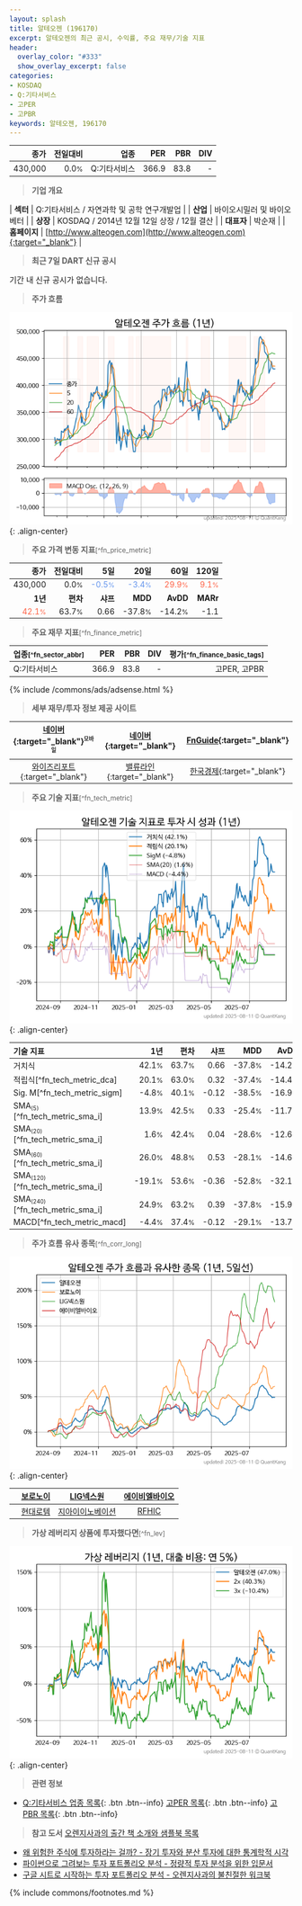 ```yaml
---
layout: splash
title: 알테오젠 (196170)
excerpt: 알테오젠의 최근 공시, 수익률, 주요 재무/기술 지표
header:
  overlay_color: "#333"
  show_overlay_excerpt: false
categories:
- KOSDAQ
- Q:기타서비스
- 고PER
- 고PBR
keywords: 알테오젠, 196170
---
```


| **종가** | **전일대비** | **업종** | **PER** | **PBR** | **DIV** |
| -------: | -----------: | -------: | ------: | ------: | ------: |
| 430,000 | 0.0<small>%</small> | Q:기타서비스 | 366.9 | 83.8 | - |

<!-- more -->


> **기업 개요**<a id="company"></a>

| <span style="white-space:nowrap;">**섹터**</span> | Q:기타서비스 / 자연과학 및 공학 연구개발업 |
| <span style="white-space:nowrap;">**산업**</span> | 바이오시밀러 및 바이오베터 |
| <span style="white-space:nowrap;">**상장**</span> | KOSDAQ / 2014년 12월 12일 상장 / 12월 결산 |
| <span style="white-space:nowrap;">**대표자**</span> | 박순재 |
| <span style="white-space:nowrap;">**홈페이지**</span> | [http://www.alteogen.com](http://www.alteogen.com){:target="_blank"} |


> **최근 7일 DART 신규 공시**<a id="dart"></a>

기간 내 신규 공시가 없습니다.


> **주가 흐름**<a id="price"></a>

![196170](/stock/images/196170.png){: .align-center}


> **주요 가격 변동 지표**<small>[^fn_price_metric]</small>

| **종가** | **전일대비** | **5일** | **20일** | **60일** | **120일** |
| -------: | -----------: | ------: | -------: | -------: | --------: |
| 430,000 | 0.0<small>%</small> | <span style="color: cornflowerblue">-0.5<small>%</small></span> | <span style="color: cornflowerblue">-3.4<small>%</small></span> | <span style="color: tomato">29.9<small>%</small></span> | <span style="color: tomato">9.1<small>%</small></span> |
| **1년** | **편차** | **샤프** | **MDD** | **AvDD** | **MARr** |
| <span style="color: tomato">42.1<small>%</small></span> | 63.7<small>%</small> | 0.66 | -37.8<small>%</small> | -14.2<small>%</small> | -1.1 |


> **주요 재무 지표**<small>[^fn_finance_metric]</small>

| **업종**<small>[^fn_sector_abbr]</small> | **PER** | **PBR** | **DIV** | **평가**<small>[^fn_finance_basic_tags]</small> |
| :--------------------------------------- | ------: | ------: | ------: | ----------------------------------------------: |
| Q:기타서비스 | 366.9 | 83.8 | - | 고PER, 고PBR |



{% include /commons/ads/adsense.html %}

> **세부 재무/투자 정보 제공 사이트**

| [네이버](https://m.stock.naver.com/domestic/stock/196170/finance/summary){:target="_blank"}<sup><small>모바일</small></sup> | [네이버](https://finance.naver.com/item/coinfo.naver?code=196170){:target="_blank"} | [FnGuide](https://comp.fnguide.com/SVO2/ASP/SVD_Invest.asp?gicode=A196170&MenuYn=Y){:target="_blank"} |
| :---: | :---: | :---: |
| [와이즈리포트](https://comp.wisereport.co.kr/company/c1040001.aspx?cmp_cd=196170){:target="_blank"} | [밸류라인](https://www.valueline.co.kr/finance/summary/196170){:target="_blank"} | [한국경제](https://markets.hankyung.com/stock/196170/financial-summary){:target="_blank"} |


> **주요 기술 지표**<small>[^fn_tech_metric]</small>


![196170](/stock/images/196170_tech.png){: .align-center}

| **기술 지표** | **1년** | **편차** | **샤프** | **MDD** | **AvDD** |
| :------------ | ------: | -----------: | -------: | ------: | -------: |
| 거치식 | 42.1<small>%</small> | 63.7<small>%</small> | 0.66 | -37.8<small>%</small> | -14.2<small>%</small> |
| 적립식[^fn_tech_metric_dca] | 20.1<small>%</small> | 63.0<small>%</small> | 0.32 | -37.4<small>%</small> | -14.4<small>%</small> |
| Sig. M[^fn_tech_metric_sigm] | -4.8<small>%</small> | 40.1<small>%</small> | -0.12 | -38.5<small>%</small> | -16.9<small>%</small> |
| SMA<small><sub>(5)</sub></small>[^fn_tech_metric_sma_i] | 13.9<small>%</small> | 42.5<small>%</small> | 0.33 | -25.4<small>%</small> | -11.7<small>%</small> |
| SMA<small><sub>(20)</sub></small>[^fn_tech_metric_sma_i] | 1.6<small>%</small> | 42.4<small>%</small> | 0.04 | -28.6<small>%</small> | -12.6<small>%</small> |
| SMA<small><sub>(60)</sub></small>[^fn_tech_metric_sma_i] | 26.0<small>%</small> | 48.8<small>%</small> | 0.53 | -28.1<small>%</small> | -14.6<small>%</small> |
| SMA<small><sub>(120)</sub></small>[^fn_tech_metric_sma_i] | -19.1<small>%</small> | 53.6<small>%</small> | -0.36 | -52.8<small>%</small> | -32.1<small>%</small> |
| SMA<small><sub>(240)</sub></small>[^fn_tech_metric_sma_i] | 24.9<small>%</small> | 63.2<small>%</small> | 0.39 | -37.8<small>%</small> | -15.9<small>%</small> |
| MACD[^fn_tech_metric_macd] | -4.4<small>%</small> | 37.4<small>%</small> | -0.12 | -29.1<small>%</small> | -13.7<small>%</small> |


> **주가 흐름 유사 종목**<a id="corr"></a><small>[^fn_corr_long]</small>

![196170](/stock/images/196170_corr.png){: .align-center}

|       | [보로노이](/310210/) | [LIG넥스원](/079550/) | [에이비엘바이오](/298380/) |
| :---: | :------------------------------------: | :------------------------------------: | :------------------------------------: |
|       | [현대로템](/064350/) | [지아이이노베이션](/358570/) | [RFHIC](/218410/) |


> **가상 레버리지 상품에 투자했다면**<a id="2x"></a><small>[^fn_lev]</small>

![196170](/stock/images/196170_2x.png){: .align-center}


> **관련 정보**

- [Q:기타서비스 업종 목록](/stats/sector/kosdaq_업종_기타서비스_종목/){: .btn .btn--info} [고PER 목록](/fn/fn_high_per/){: .btn .btn--info} [고PBR 목록](/fn/fn_high_pbr/){: .btn .btn--info}

> **참고 도서** [오렌지사과의 출간 책 소개와 샘플북 목록](https://kongdori.tistory.com/691)

- [왜 위험한 주식에 투자하라는 걸까? - 장기 투자와 분산 투자에 대한 통계학적 시각](https://kongdori.tistory.com/421)
- [파이썬으로 그려보는 투자 포트폴리오 분석  - 정량적 투자 분석을 위한 입문서](https://kongdori.tistory.com/643)
- [구글 시트로 시작하는 투자 포트폴리오 분석 - 오렌지사과의 불친절한 워크북](https://kongdori.tistory.com/449)


{% include commons/footnotes.md %}